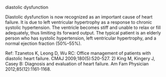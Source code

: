 diastolic dysfunction

Diastolic dysfunction is now recognized as an important cause of heart failure. It is due to left ventricular
hypertrophy as a response to chronic systolic hypertension. The ventricle becomes stiff and unable to relax
or fill adequately, thus limiting its forward output. The typical patient is an elderly person who has systolic
hypertension, left ventricular hypertrophy, and a normal ejection fraction (50%–55%).

Ref: Tzanetos K, Leong D, Wu RC: Office management of patients with diastolic heart failure. CMAJ 2009;180(5):520-527.
2) King M, Kingery J, Casey B: Diagnosis and evaluation of heart failure. Am Fam Physician 2012;85(12):1161-1168.